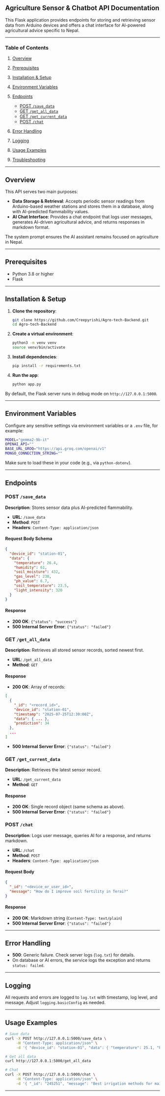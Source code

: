 ## Agriculture Sensor & Chatbot API Documentation

This Flask application provides endpoints for storing and retrieving sensor data from Arduino devices and offers a chat interface for AI-powered agricultural advice specific to Nepal.

---

### Table of Contents

1. [Overview](#overview)
2. [Prerequisites](#prerequisites)
3. [Installation & Setup](#installation--setup)
4. [Environment Variables](#environment-variables)
5. [Endpoints](#endpoints)

   * [POST `/save_data`](#post-savedata)
   * [GET `/get_all_data`](#get-get_all_data)
   * [GET `/get_current_data`](#get-get_current_data)
   * [POST `/chat`](#post-chat)
6. [Error Handling](#error-handling)
7. [Logging](#logging)
8. [Usage Examples](#usage-examples)
9. [Troubleshooting](#troubleshooting)

---

## Overview

This API serves two main purposes:

* **Data Storage & Retrieval**: Accepts periodic sensor readings from Arduino-based weather stations and stores them in a database, along with AI-predicted flammability values.
* **AI Chat Interface**: Provides a chat endpoint that logs user messages, generates AI-driven agricultural advice, and returns responses in markdown format.

The system prompt ensures the AI assistant remains focused on agriculture in Nepal.

---

## Prerequisites

* Python 3.8 or higher
* Flask

---

## Installation & Setup

1. **Clone the repository**:

   ```bash
   git clone https://github.com/Creepyrishi/Agro-tech-Backend.git
   cd Agro-tech-Backend
   ```

2. **Create a virtual environment**:

   ```bash
   python3 -m venv venv
   source venv/bin/activate
   ```

3. **Install dependencies**:

   ```bash
   pip install -r requirements.txt
   ```

4. **Run the app**:

   ```bash
   python app.py
   ```

By default, the Flask server runs in debug mode on `http://127.0.0.1:5000`.

---

## Environment Variables

Configure any sensitive settings via environment variables or a `.env` file, for example:

```bash
MODEL="gemma2-9b-it"
OPENAI_API=""
BASE_URL_GROQ="https://api.groq.com/openai/v1"
MONGO_CONNECTION_STRING=""
```

Make sure to load these in your code (e.g., via `python-dotenv`).

---

## Endpoints

### POST `/save_data`

**Description**: Stores sensor data plus AI-predicted flammability.

* **URL**: `/save_data`
* **Method**: `POST`
* **Headers**: `Content-Type: application/json`

#### Request Body Schema

```json
{
  "device_id": "station-01",
  "data": {
    "temperature": 26.4,
    "humidity": 61,
    "soil_moisture": 432,
    "gas_level": 230,
    "ph_value": 6.7,
    "soil_temperature": 23.5,
    "light_intensity": 320
  }
}
```

#### Response

* **200 OK**: `{"status": "success"}`
* **500 Internal Server Error**: `{"status": "failed"}`

### GET `/get_all_data`

**Description**: Retrieves all stored sensor records, sorted newest first.

* **URL**: `/get_all_data`
* **Method**: `GET`

#### Response

* **200 OK**: Array of records:

```json
[
  {
    "_id": "<record_id>",
    "device_id": "station-01",
    "timestamp": "2025-07-25T12:30:00Z",
    "data": { ... },
    "prediction": 34
  },
  ...
]
```

* **500 Internal Server Error**: `{"status": "failed"}`

### GET `/get_current_data`

**Description**: Retrieves the latest sensor record.

* **URL**: `/get_current_data`
* **Method**: `GET`

#### Response

* **200 OK**: Single record object (same schema as above).
* **500 Internal Server Error**: `{"status": "failed"}`

### POST `/chat`

**Description**: Logs user message, queries AI for a response, and returns markdown.

* **URL**: `/chat`
* **Method**: `POST`
* **Headers**: `Content-Type: application/json`

#### Request Body

```json
{
  "_id": "<device_or_user_id>",
  "message": "How do I improve soil fertility in Terai?"
}
```

#### Response

* **200 OK**: Markdown string (`Content-Type: text/plain`)
* **500 Internal Server Error**: `{"status": "failed"}`

---

## Error Handling

* **500**: Generic failure. Check server logs (`log.txt`) for details.
* On database or AI errors, the service logs the exception and returns `status: failed`.

---

## Logging

All requests and errors are logged to `log.txt` with timestamp, log level, and message. Adjust `logging.basicConfig` as needed.

---

## Usage Examples

```bash
# Save data
curl -X POST http://127.0.0.1:5000/save_data \
     -H "Content-Type: application/json" \
     -d '{ "device_id": "station-01", "data": { "temperature": 25.1, "humidity": 55, ... } }'

# Get all data
curl http://127.0.0.1:5000/get_all_data

# Chat
curl -X POST http://127.0.0.1:5000/chat \
     -H "Content-Type: application/json" \
     -d '{ "_id": "245251", "message": "Best irrigation methods for maize?" }'
```

---